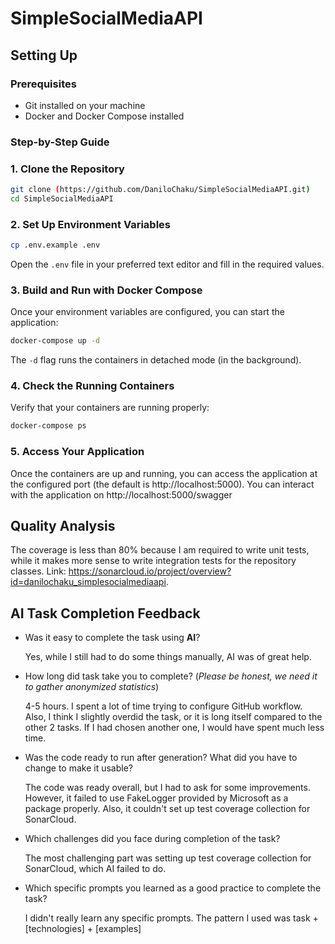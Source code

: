 # SimpleSocialMediaAPI

## Setting Up 

### Prerequisites

- Git installed on your machine
- Docker and Docker Compose installed

### Step-by-Step Guide

### 1. Clone the Repository

```bash
git clone (https://github.com/DaniloChaku/SimpleSocialMediaAPI.git)
cd SimpleSocialMediaAPI
```

### 2. Set Up Environment Variables

```bash
cp .env.example .env
```

Open the `.env` file in your preferred text editor and fill in the required values.

### 3. Build and Run with Docker Compose

Once your environment variables are configured, you can start the application:

```bash
docker-compose up -d
```

The `-d` flag runs the containers in detached mode (in the background).

### 4. Check the Running Containers

Verify that your containers are running properly:

```bash
docker-compose ps
```

### 5. Access Your Application

Once the containers are up and running, you can access the application at the configured port (the default is http://localhost:5000). You can interact with the application on http://localhost:5000/swagger

## Quality Analysis
The coverage is less than 80% because I am required to write unit tests, while it makes more sense to write integration tests for the repository classes. Link: https://sonarcloud.io/project/overview?id=danilochaku_simplesocialmediaapi.

## AI Task Completion Feedback
- Was it easy to complete the task using **AI**?
  
  Yes, while I still had to do some things manually, AI was of great help.

- How long did task take you to complete? (*Please be honest, we need it to gather anonymized statistics*)
  
  4-5 hours. I spent a lot of time trying to configure GitHub workflow. Also, I think I slightly overdid the task, or it is long itself compared to the other 2 tasks. If I had chosen another one, I would have spent much less time.

- Was the code ready to run after generation? What did you have to change to make it usable?
  
  The code was ready overall, but I had to ask for some improvements. However, it failed to use FakeLogger provided by Microsoft as a package properly. Also, it couldn't set up test coverage collection for SonarCloud.

- Which challenges did you face during completion of the task?
  
  The most challenging part was setting up test coverage collection for SonarCloud, which AI failed to do.

- Which specific prompts you learned as a good practice to complete the task?
  
  I didn't really learn any specific prompts. The pattern I used was task + [technologies] + [examples]
